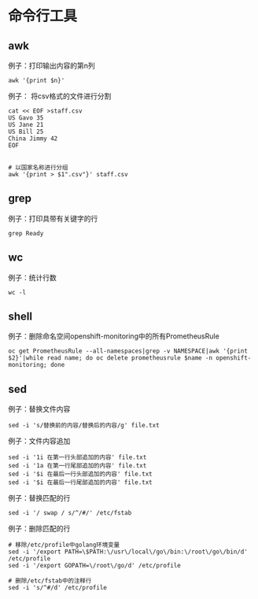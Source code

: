 # 命令行工具

## awk

例子：打印输出内容的第n列

```text
awk '{print $n}'
```

例子： 将csv格式的文件进行分割

```text
cat << EOF >staff.csv
US Gavo 35
US Jane 21
US Bill 25
China Jimmy 42
EOF


# 以国家名称进行分组
awk '{print > $1".csv"}' staff.csv
```

## grep

例子：打印具带有关键字的行

```text
grep Ready 
```

## wc

例子：统计行数

```text
wc -l
```

## shell

例子：删除命名空间openshift-monitoring中的所有PrometheusRule

```text
oc get PrometheusRule --all-namespaces|grep -v NAMESPACE|awk '{print $2}'|while read name; do oc delete prometheusrule $name -n openshift-monitoring; done
```

## sed

例子：替换文件内容

```text
sed -i 's/替换前的内容/替换后的内容/g' file.txt
```

例子：文件内容追加

```text
sed -i '1i 在第一行头部追加的内容' file.txt
sed -i '1a 在第一行尾部追加的内容' file.txt
sed -i '$i 在最后一行头部追加的内容' file.txt
sed -i '$i 在最后一行尾部追加的内容' file.txt
```

例子：替换匹配的行

```text
sed -i '/ swap / s/^/#/' /etc/fstab
```

例子：删除匹配的行

```text
# 移除/etc/profile中golang环境变量
sed -i '/export PATH=\$PATH:\/usr\/local\/go\/bin:\/root\/go\/bin/d' /etc/profile
sed -i '/export GOPATH=\/root\/go/d' /etc/profile

# 删除/etc/fstab中的注释行
sed -i 's/^#/d' /etc/profile
```

